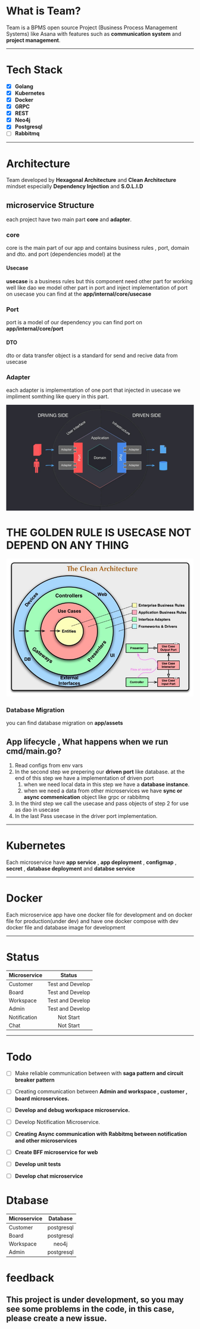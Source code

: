 # What is Team?

Team is a BPMS open source Project (Business Process Management Systems) like Asana with features such as 
__communication system__ and __project management__.

---

# Tech Stack
- [x] __Golang__
- [x] __Kubernetes__
- [x] __Docker__
- [x] __GRPC__
- [x] __REST__
- [x] __Neo4j__
- [x] __Postgresql__
- [ ] __Rabbitmq__

---

# Architecture

Team developed by __Hexagonal Architecture__ and __Clean Architecture__  mindset especially   __Dependency Injection__  and __S.O.L.I.D__


## microservice Structure


each project have two main part __core__ and __adapter__.

### core
core is the main part of our app and contains business rules , port, domain and dto.
 and port (dependencies model) at the 

#### Usecase
 __usecase__ is a business rules but this component need other part for working well like dao
we model other part in port  and inject implementation of port on usecase
you can find   at the __app/internal/core/usecase__

### Port
port is a model of our dependency
you can find port on __app/internal/core/port__


#### DTO
dto or data transfer object is a standard for send and recive data from usecase 


### Adapter
each adapter is implementation of one port that injected in usecase we impliment somthing like query in this part. 

![This is an alt text.](./hexa.png)




# THE GOLDEN RULE IS USECASE NOT DEPEND ON ANY THING

![This is an alt text.](./clean.jpg)




### Database Migration
you can find database migration on __app/assets__


## App lifecycle , What happens when we run cmd/main.go?

1. Read configs from env vars
2. In the second step we prepering our __driven port__ like database. at the end of this step we have a implementation of driven port
    1. when we need local data in this step we have a __database instance__.
    2. when we need a data from other microservices we have __sync or async commenication__ object like grpc or rabbitmq
3. In the third step we call the usecase and pass objects of step 2 for use as dao in usecase
4. In the last Pass usecase in the driver port implementation.



---
# Kubernetes
Each microservice have __app service__ , __app deployment__ , __configmap__ , __secret__ , __database deployment__ and __databse service__  

---
# Docker
Each microservice app have one docker file for development and on docker file for production(under dev) and have one docker compose with dev docker file and database image for development


---
# Status

| Microservice  | Status               |
| ------------- |:--------------------:|
| Customer      | Test and Develop     |
| Board         | Test and Develop     |
| Workspace     | Test and Develop     |
| Admin         | Test and Develop     |
| Notification  | Not Start            |
| Chat          | Not Start            |


---

# Todo
- [ ] Make reliable communication between with __saga pattern and circuit breaker pattern__
- [ ] Creating communication between __Admin and workspace , customer , board microservices.__ 
- [ ] __Develop and debug workspace microservice.__
- [ ] Develop Notification Microservice.
- [ ] __Creating Async communication with Rabbitmq between notification and other microservices__ 
- [ ] __Create BFF microservice for web__
- [ ] __Develop unit tests__
- [ ] __Develop chat microservice__






# Dtabase

| Microservice  | Database       |
| ------------- |:--------------:|
| Customer      | postgresql     |
| Board         | postgresql     |
| Workspace     | neo4j          |
| Admin         | postgresql     |


# feedback
## This project is under development, so you may see some problems in the code, in this case, please create a new issue.



